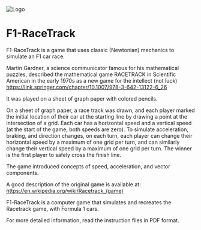 ![Logo](https://github.com/GutiSoftware/F1-RaceTrack/archivos/Graficos/Logo_F1RaceTrack1.jpg)
# F1-RaceTrack
F1-RaceTrack is a game that uses classic (Newtonian) mechanics to simulate an F1 car race.

Martin Gardner, a science communicator famous for his mathematical puzzles, described the mathematical game RACETRACK in Scientific American in the early 1970s as a new game for the intellect (not luck) https://link.springer.com/chapter/10.1007/978-3-642-13122-6_26 

It was played on a sheet of graph paper with colored pencils.

On a sheet of graph paper, a race track was drawn, and each player marked the initial location of their car at the starting line by drawing a point at the intersection of a grid.
Each car has a horizontal speed and a vertical speed (at the start of the game, both speeds are zero). To simulate acceleration, braking, and direction changes, on each turn, each player can change their horizontal speed by a maximum of one grid per turn, and can similarly change their vertical speed by a maximum of one grid per turn. 
The winner is the first player to safely cross the finish line. 

The game introduced concepts of speed, acceleration, and vector components.

A good description of the original game is available at:
https://en.wikipedia.org/wiki/Racetrack_(game)

F1-RaceTrack is a computer game that simulates and recreates the Racetrack game, with Formula 1 cars.

For more detailed information, read the instruction files in PDF format.
